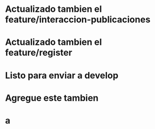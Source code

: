 # Actualizado tambien el feature/interaccion-publicaciones

#  Actualizado tambien el feature/register

#  Listo para enviar a develop

# Agregue este tambien

# a
